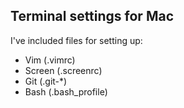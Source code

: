 ## Terminal settings for Mac

I've included files for setting up:
- Vim (.vimrc)
- Screen (.screenrc)
- Git (.git-\*)
- Bash (.bash_profile)
